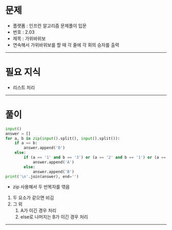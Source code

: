 # 문제
- 플랫폼 : 인프런 알고리즘 문제풀이 입문
- 번호 : 2.03
- 제목 : 가위바위보
- 연속해서 가위바위보를 할 때 각 줄에 각 회의 승자를 출력

---

# 필요 지식
- 리스트 처리

---

# 풀이
```python
input()
answer = []
for a, b in zip(input().split(), input().split()):
    if a == b:
        answer.append('D')
    else:
        if (a == '1' and b == '3') or (a == '2' and b == '1') or (a == '3' and b == '2'):
            answer.append('A')
        else:
            answer.append('B')
print('\n'.join(answer), end='')
```
- zip 사용해서 두 반복자를 엮음
1. 두 요소가 같으면 비김
2. 그 외 
   1) A가 이긴 경우 처리
   2) else로 나머지는 B가 이긴 경우 처리

---
